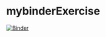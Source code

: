 # mybinderExercise


[![Binder](https://mybinder.org/badge_logo.svg)](https://mybinder.org/v2/gh/AARON42695/mybinderExercise/master)
